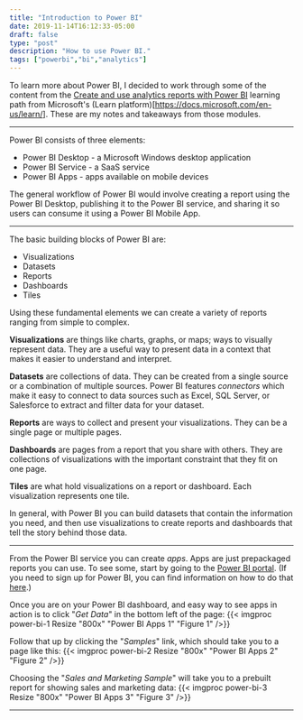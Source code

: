 ```yaml
---
title: "Introduction to Power BI"
date: 2019-11-14T16:12:33-05:00
draft: false
type: "post"
description: "How to use Power BI."
tags: ["powerbi","bi","analytics"]
---
```


To learn more about Power BI, I decided to work through some of the content from the [Create and use analytics reports with Power BI](https://docs.microsoft.com/en-us/learn/paths/create-use-analytics-reports-power-bi/) learning path from Microsoft's (Learn platform)[https://docs.microsoft.com/en-us/learn/]. These are my notes and takeaways from those modules.

---

Power BI consists of three elements: 

* Power BI Desktop - a Microsoft Windows desktop application
* Power BI Service - a SaaS service
* Power BI Apps - apps available on mobile devices

The general workflow of Power BI would involve creating a report using the Power BI Desktop, publishing it to the Power BI service, and sharing it so users can consume it using a Power BI Mobile App.

---

The basic building blocks of Power BI are:

* Visualizations
* Datasets
* Reports
* Dashboards
* Tiles

Using these fundamental elements we can create a variety of reports ranging from simple to complex.

**Visualizations** are things like charts, graphs, or maps; ways to visually represent data. They are a useful way to present data in a context that makes it easier to understand and interpret. 

**Datasets** are collections of data. They can be created from a single source or a combination of multiple sources. Power BI features *connectors* which make it easy to connect to data sources such as Excel, SQL Server, or Salesforce to extract and filter data for your dataset.

**Reports** are ways to collect and present your visualizations. They can be a single page or multiple pages.

**Dashboards** are pages from a report that you share with others. They are collections of visualizations with the important constraint that they fit on one page.

**Tiles** are what hold visualizations on a report or dashboard. Each visualization represents one tile.

In general, with Power BI you can build datasets that contain the information you need, and then use visualizations to create reports and dashboards that tell the story behind those data.

---

From the Power BI service you can create *apps*. Apps are just prepackaged reports you can use. To see some, start by going to the [Power BI portal](https://app.powerbi.com/home). (If you need to sign up for Power BI, you can find information on how to do that [here](https://docs.microsoft.com/en-us/power-bi/service-self-service-signup-for-power-bi).)

Once you are on your Power BI dashboard, and easy way to see apps in action is to click "*Get Data*" in the bottom left of the page:
{{< imgproc power-bi-1 Resize "800x" "Power BI Apps 1" "Figure 1" />}}

Follow that up by clicking the "*Samples*" link, which should take you to a page like this:
{{< imgproc power-bi-2 Resize "800x" "Power BI Apps 2" "Figure 2" />}}

Choosing the "*Sales and Marketing Sample*" will take you to a prebuilt report for showing sales and marketing data:
{{< imgproc power-bi-3 Resize "800x" "Power BI Apps 3" "Figure 3" />}}

---




